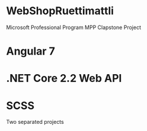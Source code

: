 # WebShopRuettimattli
Microsoft Professional Program MPP Clapstone Project

# Angular 7
# .NET Core 2.2 Web API
# SCSS

Two separated projects
